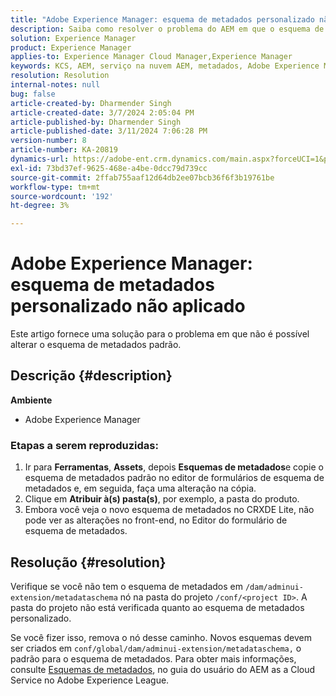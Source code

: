 ```yaml
---
title: "Adobe Experience Manager: esquema de metadados personalizado não aplicado"
description: Saiba como resolver o problema do AEM em que o esquema de metadados personalizado não é aplicado.
solution: Experience Manager
product: Experience Manager
applies-to: Experience Manager Cloud Manager,Experience Manager
keywords: KCS, AEM, serviço na nuvem AEM, metadados, Adobe Experience Manager
resolution: Resolution
internal-notes: null
bug: false
article-created-by: Dharmender Singh
article-created-date: 3/7/2024 2:05:04 PM
article-published-by: Dharmender Singh
article-published-date: 3/11/2024 7:06:28 PM
version-number: 8
article-number: KA-20819
dynamics-url: https://adobe-ent.crm.dynamics.com/main.aspx?forceUCI=1&pagetype=entityrecord&etn=knowledgearticle&id=bb7df1aa-8bdc-ee11-904d-6045bd006d92
exl-id: 73bd37ef-9625-468e-a4be-0dcc79d739cc
source-git-commit: 2ffab755aaf12d64db2ee07bcb36f6f3b19761be
workflow-type: tm+mt
source-wordcount: '192'
ht-degree: 3%

---
```


# Adobe Experience Manager: esquema de metadados personalizado não aplicado


Este artigo fornece uma solução para o problema em que não é possível alterar o esquema de metadados padrão.

## Descrição {#description}


<b>Ambiente</b>

- Adobe Experience Manager


### <b>Etapas a serem reproduzidas:</b>

1. Ir para <b>Ferramentas</b>, <b>Assets</b>, depois <b>Esquemas de metadados</b>e copie o esquema de metadados padrão no editor de formulários de esquema de metadados e, em seguida, faça uma alteração na cópia.
2. Clique em <b>Atribuir à(s) pasta(s)</b>, por exemplo, a pasta do produto.
3. Embora você veja o novo esquema de metadados no CRXDE Lite, não pode ver as alterações no front-end, no Editor do formulário de esquema de metadados.



## Resolução {#resolution}


Verifique se você não tem o esquema de metadados em `/dam/adminui-extension/metadataschema` nó na pasta do projeto `/conf/<project ID>`. A pasta do projeto não está verificada quanto ao esquema de metadados personalizado.

Se você fizer isso, remova o nó desse caminho. Novos esquemas devem ser criados em `conf/global/dam/adminui-extension/metadataschema,` o padrão para o esquema de metadados. Para obter mais informações, consulte [Esquemas de metadados](https://experienceleague.adobe.com/docs/experience-manager-cloud-service/content/assets/manage/metadata-schemas.html), no guia do usuário do AEM as a Cloud Service no Adobe Experience League.

